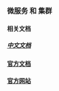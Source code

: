 ### 微服务 和 集群

#### 相关文档

##### [中文文档](https://springcloud.cc/)

#### [官方文档](https://docs.spring.io/spring-boot/docs/1.5.2.RELEASE/reference/htmlsingle/#boot-features-spring-application)

####  [官方网站](https://spring.io/)

